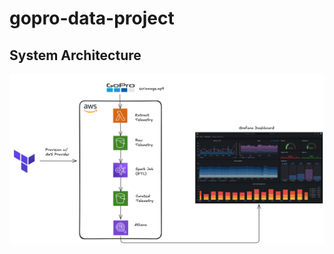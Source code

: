 # gopro-data-project

## System Architecture

![System Architecture](assets/system-architecture.png)
